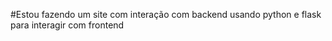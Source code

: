
#Estou fazendo um site com interação com backend usando python e flask para interagir com frontend
